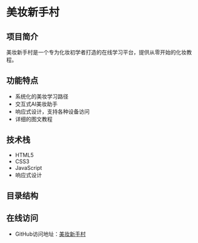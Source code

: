 # 美妆新手村

## 项目简介
美妆新手村是一个专为化妆初学者打造的在线学习平台，提供从零开始的化妆教程。

## 功能特点
- 系统化的美妆学习路径
- 交互式AI美妆助手
- 响应式设计，支持各种设备访问
- 详细的图文教程

## 技术栈
- HTML5
- CSS3
- JavaScript
- 响应式设计

## 目录结构

## 在线访问
- GitHub访问地址：[美妆新手村](https://qmz20070202.github.io) 